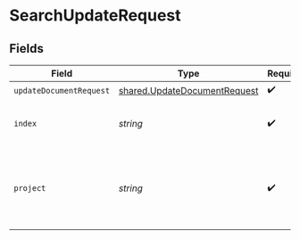 # SearchUpdateRequest


## Fields

| Field                                                                               | Type                                                                                | Required                                                                            | Description                                                                         |
| ----------------------------------------------------------------------------------- | ----------------------------------------------------------------------------------- | ----------------------------------------------------------------------------------- | ----------------------------------------------------------------------------------- |
| `updateDocumentRequest`                                                             | [shared.UpdateDocumentRequest](../../../sdk/models/shared/updatedocumentrequest.md) | :heavy_check_mark:                                                                  | N/A                                                                                 |
| `index`                                                                             | *string*                                                                            | :heavy_check_mark:                                                                  | Index name where to create documents.                                               |
| `project`                                                                           | *string*                                                                            | :heavy_check_mark:                                                                  | Project name whose db is under target to insert documents.                          |